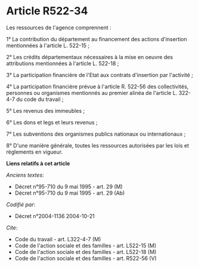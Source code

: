 # Article R522-34

Les ressources de l'agence comprennent :

1° La contribution du département au financement des actions d'insertion mentionnées à l'article L. 522-15 ;

2° Les crédits départementaux nécessaires à la mise en oeuvre des attributions mentionnées à l'article L. 522-18 ;

3° La participation financière de l'Etat aux contrats d'insertion par l'activité ;

4° La participation financière prévue à l'article R. 522-56 des collectivités, personnes ou organismes mentionnés au premier
alinéa de l'article L. 322-4-7 du code du travail ;

5° Les revenus des immeubles ;

6° Les dons et legs et leurs revenus ;

7° Les subventions des organismes publics nationaux ou internationaux ;

8° D'une manière générale, toutes les ressources autorisées par les lois et règlements en vigueur.

**Liens relatifs à cet article**

_Anciens textes_:

  - Décret n°95-710 du 9 mai 1995 - art. 29 (M)
  - Décret n°95-710 du 9 mai 1995 - art. 29 (Ab)

_Codifié par_:

  - Décret n°2004-1136 2004-10-21

_Cite_:

  - Code du travail - art. L322-4-7 (M)
  - Code de l'action sociale et des familles - art. L522-15 (M)
  - Code de l'action sociale et des familles - art. L522-18 (M)
  - Code de l'action sociale et des familles - art. R522-56 (V)
